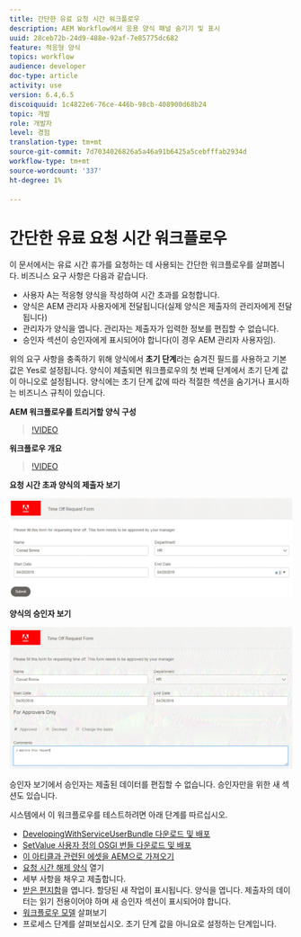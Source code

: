 ```yaml
---
title: 간단한 유료 요청 시간 워크플로우
description: AEM Workflow에서 응용 양식 패널 숨기기 및 표시
uuid: 28ceb72b-24d9-488e-92af-7e85775dc682
feature: 적응형 양식
topics: workflow
audience: developer
doc-type: article
activity: use
version: 6.4,6.5
discoiquuid: 1c4822e6-76ce-446b-98cb-408900d68b24
topic: 개발
role: 개발자
level: 경험
translation-type: tm+mt
source-git-commit: 7d7034026826a5a46a91b6425a5cebfffab2934d
workflow-type: tm+mt
source-wordcount: '337'
ht-degree: 1%

---
```



# 간단한 유료 요청 시간 워크플로우

이 문서에서는 유료 시간 휴가를 요청하는 데 사용되는 간단한 워크플로우를 살펴봅니다. 비즈니스 요구 사항은 다음과 같습니다.

* 사용자 A는 적응형 양식을 작성하여 시간 초과를 요청합니다.
* 양식은 AEM 관리자 사용자에게 전달됩니다(실제 양식은 제출자의 관리자에게 전달됩니다)
* 관리자가 양식을 엽니다. 관리자는 제출자가 입력한 정보를 편집할 수 없습니다.
* 승인자 섹션이 승인자에게 표시되어야 합니다(이 경우 AEM 관리자 사용자임).

위의 요구 사항을 충족하기 위해 양식에서 **초기 단계**&#x200B;라는 숨겨진 필드를 사용하고 기본값은 Yes로 설정됩니다. 양식이 제출되면 워크플로우의 첫 번째 단계에서 초기 단계 값이 아니오로 설정됩니다. 양식에는 초기 단계 값에 따라 적절한 섹션을 숨기거나 표시하는 비즈니스 규칙이 있습니다.

**AEM 워크플로우를 트리거할 양식 구성**

>[!VIDEO](https://video.tv.adobe.com/v/28406?quality=9&learn=on)

**워크플로우 개요**

>[!VIDEO](https://video.tv.adobe.com/v/28407?quality=9&learn=on)

**요청 시간 초과 양식의 제출자 보기**

![초기단계](assets/initialstep.gif)

**양식의 승인자 보기**

![approverview](assets/approversview.gif)

승인자 보기에서 승인자는 제출된 데이터를 편집할 수 없습니다. 승인자만을 위한 새 섹션도 있습니다.

시스템에서 이 워크플로우를 테스트하려면 아래 단계를 따르십시오.
* [DevelopingWithServiceUserBundle 다운로드 및 배포](/help/forms/assets/common-osgi-bundles/DevelopingWithServiceUser.jar)
* [SetValue 사용자 정의 OSGI 번들 다운로드 및 배포](/help/forms/assets/common-osgi-bundles/SetValueApp.core-1.0-SNAPSHOT.jar)
* [이 아티클과 관련된 에셋을 AEM으로 가져오기](assets/helpxworkflow.zip)
* [요청 시간 해제 양식](http://localhost:4502/content/dam/formsanddocuments/helpx/timeoffrequestform/jcr:content?wcmmode=disabled) 열기
* 세부 사항을 채우고 제출합니다.
* [받은 편지함](http://localhost:4502/mnt/overlay/cq/inbox/content/inbox.html)을 엽니다. 할당된 새 작업이 표시됩니다. 양식을 엽니다. 제출자의 데이터는 읽기 전용이어야 하며 새 승인자 섹션이 표시되어야 합니다.
* [워크플로우 모델](http://localhost:4502/editor.html/conf/global/settings/workflow/models/helpxworkflow.html) 살펴보기
* 프로세스 단계를 살펴보십시오. 초기 단계 값을 아니요로 설정하는 단계입니다.
